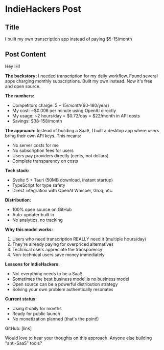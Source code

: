 # IndieHackers Post

## Title
I built my own transcription app instead of paying $5-15/month

## Post Content

Hey IH! 

**The backstory:** I needed transcription for my daily workflow. Found several apps charging monthly subscriptions. Built my own instead. Now it's free and open source.

**The numbers:**
- Competitors charge: $5-15/month ($60-180/year)
- My cost: ~$0.006 per minute using OpenAI directly
- My usage: ~2 hours/day = $0.72/day = $22/month in API costs
- Savings: $38-158/month

**The approach:**
Instead of building a SaaS, I built a desktop app where users bring their own API keys. This means:
- No server costs for me
- No subscription fees for users
- Users pay providers directly (cents, not dollars)
- Complete transparency on costs

**Tech stack:**
- Svelte 5 + Tauri (50MB download, instant startup)
- TypeScript for type safety
- Direct integration with OpenAI Whisper, Groq, etc.

**Distribution:**
- 100% open source on GitHub
- Auto-updater built in
- No analytics, no tracking

**Why this model works:**
1. Users who need transcription REALLY need it (multiple hours/day)
2. They're already paying for overpriced alternatives
3. Technical users appreciate the transparency
4. Non-technical users save money immediately

**Lessons for IndieHackers:**
- Not everything needs to be a SaaS
- Sometimes the best business model is no business model
- Open source can be a powerful distribution strategy
- Solving your own problem authentically resonates

**Current status:**
- Using it daily for months
- Ready for public launch
- No monetization planned (that's the point!)

GitHub: [link]

Would love to hear your thoughts on this approach. Anyone else building "anti-SaaS" tools?